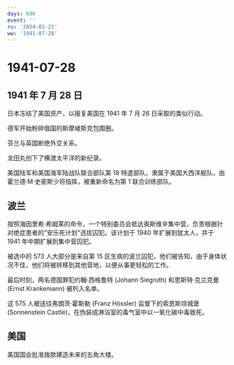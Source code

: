 ```yaml
---
days: 696
event: ''
ru: '2024-01-21'
ww: '1941-07-28'
---
```


# 1941-07-28

## 1941 年 7 月 28 日

日本冻结了美国资产，以报复美国在 1941 年 7 月 26 日采取的类似行动。

德军开始粉碎俄国的斯摩棱斯克包围圈。

芬兰与英国断绝外交关系。

龙田丸创下了横渡太平洋的新纪录。

美国陆军和美国海军陆战队联合部队第 18
特遣部队，隶属于美国大西洋舰队，由霍兰德·M·史密斯少将指挥，被重新命名为第
1 联合训练部队。

## 波兰

按照海因里希·希姆莱的命令，一个特别委员会抵达奥斯维辛集中营，负责根据针对绝症患者的"安乐死计划"选拔囚犯。该计划于
1940 年扩展到犹太人，并于 1941 年中期扩展到集中营囚犯。

被选中的 573 人大部分是来自第 15
区生病的波兰囚犯，他们被告知，由于身体状况不佳，他们将被转移到其他营地，以便从事更轻松的工作。

最后时刻，两名德国罪犯约翰·西格鲁特 (Johann Siegruth) 和恩斯特·克兰克曼
(Ernst Krankemann) 被列入名单。

这 575 人被送往弗朗茨·霍斯勒 (Franz Hössler) 监督下的索恩斯坦城堡
(Sonnenstein Castle)，在伪装成淋浴室的毒气室中以一氧化碳中毒致死。

## 美国

美国国会批准拨款建造未来的五角大楼。